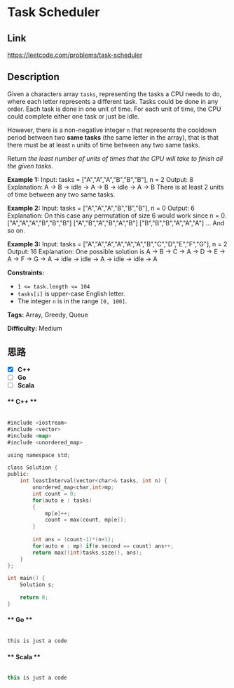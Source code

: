 


# Task Scheduler

## Link

https://leetcode.com/problems/task-scheduler


## Description

Given a characters array `tasks`, representing the tasks a CPU needs to do,
where each letter represents a different task. Tasks could be done in any
order. Each task is done in one unit of time. For each unit of time, the CPU
could complete either one task or just be idle.

However, there is a non-negative integer `n` that represents the cooldown
period between two **same tasks**  (the same letter in the array), that is
that there must be at least `n` units of time between any two same tasks.

Return _the least number of units of times that the CPU will take to finish
all the given tasks_.



**Example 1:**
            Input: tasks = ["A","A","A","B","B","B"], n = 2    Output: 8    Explanation:     A -> B -> idle -> A -> B -> idle -> A -> B    There is at least 2 units of time between any two same tasks.    

**Example 2:**
            Input: tasks = ["A","A","A","B","B","B"], n = 0    Output: 6    Explanation: On this case any permutation of size 6 would work since n = 0.    ["A","A","A","B","B","B"]    ["A","B","A","B","A","B"]    ["B","B","B","A","A","A"]    ...    And so on.    

**Example 3:**
            Input: tasks = ["A","A","A","A","A","A","B","C","D","E","F","G"], n = 2    Output: 16    Explanation:     One possible solution is    A -> B -> C -> A -> D -> E -> A -> F -> G -> A -> idle -> idle -> A -> idle -> idle -> A    



**Constraints:**

  * `1 <= task.length <= 104`
  * `tasks[i]` is upper-case English letter.
  * The integer `n` is in the range `[0, 100]`.


**Tags:** Array, Greedy, Queue

**Difficulty:** Medium

## 思路

[title]: https://leetcode.com/problems/task-scheduler


- [X] **C++**
- [ ] **Go**
- [ ] **Scala**

<!-- tabs:start -->

#### ** C++ **

``` go

#include <iostream>
#include <vector>
#include <map>
#include <unordered_map>

using namespace std;

class Solution {
public:
    int leastInterval(vector<char>& tasks, int n) {
        unordered_map<char,int>mp;
        int count = 0;
        for(auto e : tasks)
        {
            mp[e]++;
            count = max(count, mp[e]);
        }
        
        int ans = (count-1)*(n+1);
        for(auto e : mp) if(e.second == count) ans++;
        return max((int)tasks.size(), ans);
    }
};

int main() {
    Solution s;

    return 0;
}


```

#### ** Go **

``` go

this is just a code

```

#### ** Scala **

``` scala

this is just a code

```

<!-- tabs:end -->
